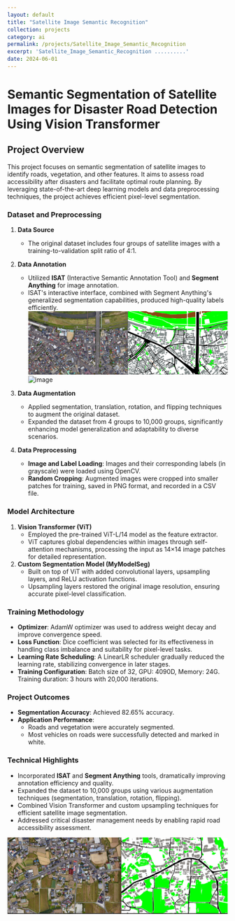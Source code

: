 ```yaml
---
layout: default
title: "Satellite Image Semantic Recognition"
collection: projects
category: ai
permalink: /projects/Satellite_Image_Semantic_Recognition
excerpt: 'Satellite_Image_Semantic_Recognition ..........'
date: 2024-06-01
---
```


# Semantic Segmentation of Satellite Images for Disaster Road Detection Using Vision Transformer

## Project Overview
This project focuses on semantic segmentation of satellite images to identify roads, vegetation, and other features. It aims to assess road accessibility after disasters and facilitate optimal route planning. By leveraging state-of-the-art deep learning models and data preprocessing techniques, the project achieves efficient pixel-level segmentation.

### Dataset and Preprocessing

1. **Data Source**
    - The original dataset includes four groups of satellite images with a training-to-validation split ratio of 4:1.
2. **Data Annotation**
    - Utilized **ISAT** (Interactive Semantic Annotation Tool) and **Segment Anything** for image annotation.
    - ISAT's interactive interface, combined with Segment Anything's generalized segmentation capabilities, produced high-quality labels efficiently.
   ![image](Statellite_images/train_image_label.png)
   ![image](Statellite_images/label.png)

3. **Data Augmentation**
    - Applied segmentation, translation, rotation, and flipping techniques to augment the original dataset.
    - Expanded the dataset from 4 groups to 10,000 groups, significantly enhancing model generalization and adaptability to diverse scenarios.
4. **Data Preprocessing**
    - **Image and Label Loading**: Images and their corresponding labels (in grayscale) were loaded using OpenCV.
    - **Random Cropping**: Augmented images were cropped into smaller patches for training, saved in PNG format, and recorded in a CSV file.

### Model Architecture

1. **Vision Transformer (ViT)**
    - Employed the pre-trained ViT-L/14 model as the feature extractor.
    - ViT captures global dependencies within images through self-attention mechanisms, processing the input as 14×14 image patches for detailed representation.
2. **Custom Segmentation Model (MyModelSeg)**
    - Built on top of ViT with added convolutional layers, upsampling layers, and ReLU activation functions.
    - Upsampling layers restored the original image resolution, ensuring accurate pixel-level classification.

### Training Methodology

- **Optimizer**: AdamW optimizer was used to address weight decay and improve convergence speed.
- **Loss Function**: Dice coefficient was selected for its effectiveness in handling class imbalance and suitability for pixel-level tasks.
- **Learning Rate Scheduling**: A LinearLR scheduler gradually reduced the learning rate, stabilizing convergence in later stages.
- **Training Configuration**: Batch size of 32, GPU: 4090D, Memory: 24G. Training duration: 3 hours with 20,000 iterations.

### Project Outcomes

- **Segmentation Accuracy**: Achieved 82.65% accuracy.
- **Application Performance**:
    - Roads and vegetation were accurately segmented.
    - Most vehicles on roads were successfully detected and marked in white.

### Technical Highlights

- Incorporated **ISAT** and **Segment Anything** tools, dramatically improving annotation efficiency and quality.
- Expanded the dataset to 10,000 groups using various augmentation techniques (segmentation, translation, rotation, flipping).
- Combined Vision Transformer and custom upsampling techniques for efficient satellite image segmentation.
- Addressed critical disaster management needs by enabling rapid road accessibility assessment.

![image](Statellite_images/tring_result.png)